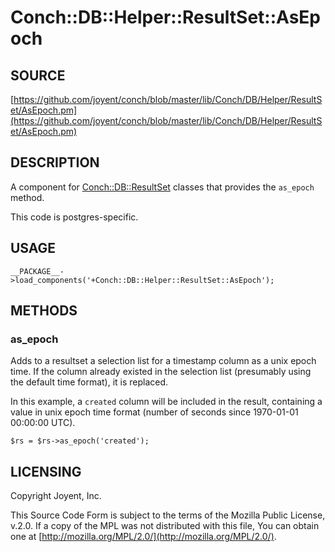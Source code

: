 # Conch::DB::Helper::ResultSet::AsEpoch

## SOURCE

[https://github.com/joyent/conch/blob/master/lib/Conch/DB/Helper/ResultSet/AsEpoch.pm](https://github.com/joyent/conch/blob/master/lib/Conch/DB/Helper/ResultSet/AsEpoch.pm)

## DESCRIPTION

A component for [Conch::DB::ResultSet](../modules/Conch%3A%3ADB%3A%3AResultSet) classes that provides the `as_epoch` method.

This code is postgres-specific.

## USAGE

```
__PACKAGE__->load_components('+Conch::DB::Helper::ResultSet::AsEpoch');
```

## METHODS

### as\_epoch

Adds to a resultset a selection list for a timestamp column as a unix epoch time.
If the column already existed in the selection list (presumably using the default time format),
it is replaced.

In this example, a `created` column will be included in the result, containing a value in unix
epoch time format (number of seconds since 1970-01-01 00:00:00 UTC).

```
$rs = $rs->as_epoch('created');
```

## LICENSING

Copyright Joyent, Inc.

This Source Code Form is subject to the terms of the Mozilla Public License,
v.2.0. If a copy of the MPL was not distributed with this file, You can obtain
one at [http://mozilla.org/MPL/2.0/](http://mozilla.org/MPL/2.0/).
